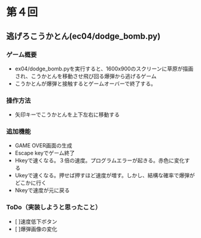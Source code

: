 # 第４回
## 逃げろこうかとん(ec04/dodge_bomb.py)
### ゲーム概要
- ex04/dodge_bomb.pyを実行すると、1600x900のスクリーンに草原が描画され、こうかとんを移動させ飛び回る爆弾から逃げるゲーム
- こうかとんが爆弾と接触するとゲームオーバーで終了する。
### 操作方法
- 矢印キーでこうかとんを上下左右に移動する
### 追加機能
- GAME OVER画面の生成
- Escape keyでゲーム終了
- Hkeyで速くなる。３倍の速度。プログラムエラーが起きる。赤色に変化する
- Ukeyで速くなる。押せば押すほど速度が増す。しかし、結構な確率で爆弾がどこかに行く
- Nkeyで速度が元に戻る
### ToDo（実装しようと思ったこと）
- [ ]速度低下ボタン
- [ ]爆弾画像の変化
